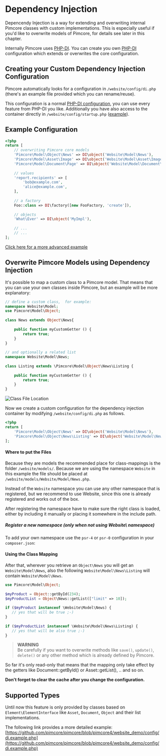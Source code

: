 # Dependency Injection

Depencendy Injection is a way for extending and overwriting internal Pimcore classes with custom implementations. 
This is especially useful if you'd like to overwrite models of Pimcore, for details see later in this chapter. 

Internally Pimcore uses [PHP-DI](http://php-di.org/). You can create you own [PHP-DI](http://php-di.org/) configuration 
which extends or overwrites the core configuration.
 
## Creating your Custom Dependency Injection Configuration
Pimcore automatically looks for a configuration in `/website/config/di.php` (there's an example file provided which you 
can rename/reuse). 

This configuration is a normal [PHP-DI configuration](http://php-di.org/doc/php-definitions.html), you can use every 
feature from PHP-DI you like. Additionally you have also access to the container directly in 
`/website/config/startup.php` ([example](https://github.com/pimcore/pimcore/blob/pimcore4/website_demo/config/startup.example.php#L45-L45)).
 
## Example Configuration

```php
<?php
return [
    // overwriting Pimcore core models
    'Pimcore\Model\Object\News' => DI\object('Website\Model\News'),
    'Pimcore\Model\Asset\Image' => DI\object('Website\Model\Asset\Image'),
    'Pimcore\Model\Document\Page' => DI\object('Website\Model\Document\Page'),
     
    // values
    'report.recipients' => [
        'bob@example.com',
        'alice@example.com',
    ],
     
    // a factory
    Foo::class => DI\factory([new FooFactory, 'create']),
     
    // objects
    'What\Ever' => DI\object('MyImpl'),
     
    // ...
    // ...
];
```

[Click here for a more advanced example](https://github.com/pimcore/pimcore/blob/pimcore4/website_example/config/di.example.php)

## Overwrite Pimcore Models using Dependency Injection
It's possible to map a custom class to a Pimcore model. That means that you can use your own classes inside Pimcore, 
but an example will be more explanatory: 

```php
// define a custom class,  for example:
namespace Website\Model; 
use Pimcore\Model\Object;
  
class News extends Object\News{
 
    public function myCustomGetter () {
        return true;
    }
}
 
// and optionally a related list
namespace Website\Model\News; 
 
class Listing extends \Pimcore\Model\Object\News\Listing {
 
    public function myCustomGetter () {
        return true;
    }
}
```

![Class File Location](../img/di-sample.png)

Now we create a custom configuration for the dependency injection container by modifying `/website/config/di.php` as follows.
 
```php
<?php
return [
    'Pimcore\Model\Object\News' => DI\object('Website\Model\News'),
    'Pimcore\Model\Object\News\Listing' => DI\object('Website\Model\News\Listing'),
];
```

#### Where to put the Files
Because they are models the recommended place for class-mappings is the folder `/website/models/`. Because we are using 
the namespace `Website` in this example the file should be placed at `/website/models/Website/Model/News.php`. 

Instead of the `Website` namespace you can use any other namespace that is registered, but we recommend to use Website, 
since this one is already registered and works out of the box. 

After registering the namespace have to make sure the right class is loaded, either by including it manually or placing
 it somewhere in the include path.


##### Register a new namespace (only when not using Website\ namespace)

To add your own namespace use the `psr-4` or `psr-0` configuration in your `composer.json`:

#### Using the Class Mapping
After that, wherever you retrieve an `Object\News` you will get an `Website\Model\News`, also the following 
`Website\Model\News\Listing` will contain `Website\Model\News`. 

```php
use Pimcore\Model\Object;
  
$myProduct = Object::getById(234);
$myProductList = Object\News::getList(["limit" => 10]);
 
if ($myProduct instanceof \Website\Model\News) {
   // yes that will be true ;-)
}
 
if ($myProductList instanceof \Website\Model\News\Listing) {
   // yes that will be also true ;-)
}
```

> **WARNING**  
> Be carefully if you want to overwrite methods like `save()`, `update()`, `delete()` or any other method which is already defined by Pimcore.


So far it's only read-only that means that the mapping only take effect by the getters like Document::getById() or 
Asset::getList(), .. and so on.

**Don't forget to clear the cache after you change the configuration.**


## Supported Types

Until now this feature is only provided by classes based on `Element\ElementInterface` like `Asset`, `Document`, `Object` 
and their list implementations.
 
The following link provides a more detailed example: 
[https://github.com/pimcore/pimcore/blob/pimcore4/website_demo/config/di.example.php](https://github.com/pimcore/pimcore/blob/pimcore4/website_demo/config/di.example.php) 

